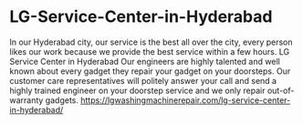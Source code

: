 # LG-Service-Center-in-Hyderabad
In our Hyderabad city, our service is the best all over the city, every person likes our work because we provide the best service within a few hours. LG Service Center in Hyderabad Our engineers are highly talented and well known about every gadget they repair your gadget on your doorsteps. Our customer care representatives will politely answer your call and send a highly trained engineer on your doorstep service and we only repair out-of-warranty gadgets. https://lgwashingmachinerepair.com/lg-service-center-in-hyderabad/ 
